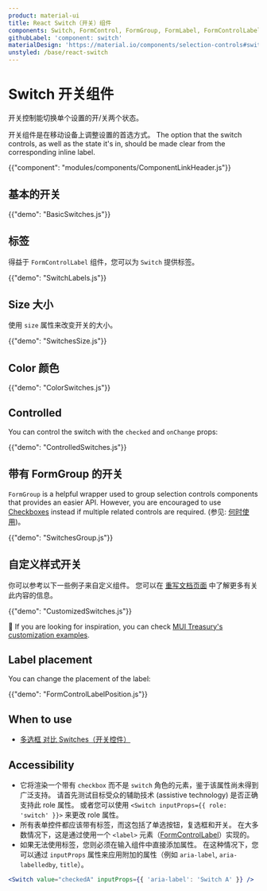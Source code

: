 ```yaml
---
product: material-ui
title: React Switch（开关）组件
components: Switch, FormControl, FormGroup, FormLabel, FormControlLabel
githubLabel: 'component: switch'
materialDesign: 'https://material.io/components/selection-controls#switches'
unstyled: /base/react-switch
---
```


# Switch 开关组件

<p class="description">开关控制能切换单个设置的开/关两个状态。</p>

开关组件是在移动设备上调整设置的首选方式。 The option that the switch controls, as well as the state it's in, should be made clear from the corresponding inline label.

{{"component": "modules/components/ComponentLinkHeader.js"}}

## 基本的开关

{{"demo": "BasicSwitches.js"}}

## 标签

得益于 `FormControlLabel` 组件，您可以为 `Switch` 提供标签。

{{"demo": "SwitchLabels.js"}}

## Size 大小

使用 `size` 属性来改变开关的大小。

{{"demo": "SwitchesSize.js"}}

## Color 颜色

{{"demo": "ColorSwitches.js"}}

## Controlled

You can control the switch with the `checked` and `onChange` props:

{{"demo": "ControlledSwitches.js"}}

## 带有 FormGroup 的开关

`FormGroup` is a helpful wrapper used to group selection controls components that provides an easier API. However, you are encouraged to use [Checkboxes](/components/checkboxes/) instead if multiple related controls are required. (参见: [何时使用](#when-to-use))。

{{"demo": "SwitchesGroup.js"}}

## 自定义样式开关

你可以参考以下一些例子来自定义组件。 您可以在 [重写文档页面](/customization/how-to-customize/) 中了解更多有关此内容的信息。

{{"demo": "CustomizedSwitches.js"}}

🎨 If you are looking for inspiration, you can check [MUI Treasury's customization examples](https://mui-treasury.com/styles/switch/).

## Label placement

You can change the placement of the label:

{{"demo": "FormControlLabelPosition.js"}}

## When to use

- [多选框 对比 Switches（开关控件）](https://uxplanet.org/checkbox-vs-toggle-switch-7fc6e83f10b8)

## Accessibility

- 它将渲染一个带有 `checkbox` 而不是 `switch` 角色的元素，鉴于该属性尚未得到广泛支持。 请首先测试目标受众的辅助技术 (assistive technology) 是否正确支持此 role 属性。 或者您可以使用 `<Switch inputProps={{ role: 'switch' }}>` 来更改 role 属性。
- 所有表单控件都应该带有标签，而这包括了单选按钮，复选框和开关。 在大多数情况下，这是通过使用一个 `<label>` 元素（[FormControlLabel](/api/form-control-label/)）实现的。
- 如果无法使用标签，您则必须在输入组件中直接添加属性。 在这种情况下，您可以通过 `inputProps` 属性来应用附加的属性（例如 `aria-label`, `aria-labelledby`, `title`）。

```jsx
<Switch value="checkedA" inputProps={{ 'aria-label': 'Switch A' }} />
```
